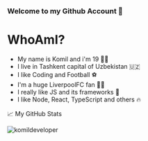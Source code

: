 ### Welcome to my Github Account 👋

# WhoAmI?

- My name is Komil and i'm 19 🧒🏻
- I live in Tashkent capital of Uzbekistan 🇺🇿
- I like Coding and Football ⚽
- I'm a huge LiverpoolFC fan 🔴🔴
- I really like JS and its frameworks 🤙
- I like Node, React, TypeScript and others 🔥

📈 My GitHub Stats

<p align="left"> <img src="https://github-readme-stats.vercel.app/api?username=komildeveloper&show_icons=true&theme=gotham" alt="komildeveloper" />
